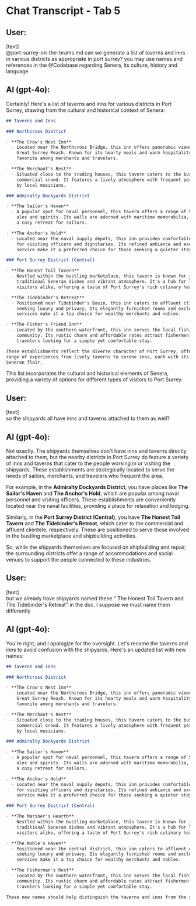 # Chat Transcript - Tab 5

## User:


[text]  
@port-surrey-on-the-brams.md can we generate a list of taverns and inns in various districts as appropriate in port surrey? you may use names and references in the @Codebase regarding Senera, its culture, history and language


## AI (gpt-4o):

Certainly! Here's a list of taverns and inns for various districts in Port Surrey, drawing from the cultural and historical context of Senera:

```markdown:site/content/locations/port-surrey-on-the-brams.md
## Taverns and Inns

### Northcross District

- **The Crow's Nest Inn**
  - Located near the Northcross Bridge, this inn offers panoramic views of the
    Great Surrey Reach. Known for its hearty meals and warm hospitality, it's a
    favorite among merchants and travelers.

- **The Merchant's Rest**
  - Situated close to the trading houses, this tavern caters to the bustling
    commercial crowd. It features a lively atmosphere with frequent performances
    by local musicians.

### Admiralty Dockyards District

- **The Sailor's Haven**
  - A popular spot for naval personnel, this tavern offers a range of Seneran
    ales and spirits. Its walls are adorned with maritime memorabilia, creating
    a cozy retreat for sailors.

- **The Anchor's Hold**
  - Located near the naval supply depots, this inn provides comfortable lodging
    for visiting officers and dignitaries. Its refined ambiance and excellent
    service make it a preferred choice for those seeking a quieter stay.

### Port Surrey District (Central)

- **The Honest Toil Tavern**
  - Nestled within the bustling marketplace, this tavern is known for its
    traditional Seneran dishes and vibrant atmosphere. It's a hub for locals and
    visitors alike, offering a taste of Port Surrey's rich culinary heritage.

- **The Tidebinder's Retreat**
  - Positioned near Tidebinder's Basin, this inn caters to affluent clients
    seeking luxury and privacy. Its elegantly furnished rooms and exclusive
    services make it a top choice for wealthy merchants and nobles.

- **The Fisher's Friend Inn**
  - Located by the southern waterfront, this inn serves the local fishing
    community. Its rustic charm and affordable rates attract fishermen and
    travelers looking for a simple yet comfortable stay.

These establishments reflect the diverse character of Port Surrey, offering a
range of experiences from lively taverns to serene inns, each with its unique
Seneran flair.
```

This list incorporates the cultural and historical elements of Senera, providing a variety of options for different types of visitors to Port Surrey.

## User:


[text]  
so the shipyards all have inns and taverns attached to them as well?


## AI (gpt-4o):

Not exactly. The shipyards themselves don't have inns and taverns directly attached to them, but the nearby districts in Port Surrey do feature a variety of inns and taverns that cater to the people working in or visiting the shipyards. These establishments are strategically located to serve the needs of sailors, merchants, and travelers who frequent the area.

For example, in the **Admiralty Dockyards District**, you have places like **The Sailor's Haven** and **The Anchor's Hold**, which are popular among naval personnel and visiting officers. These establishments are conveniently located near the naval facilities, providing a place for relaxation and lodging.

Similarly, in the **Port Surrey District (Central)**, you have **The Honest Toil Tavern** and **The Tidebinder's Retreat**, which cater to the commercial and affluent clientele, respectively. These are positioned to serve those involved in the bustling marketplace and shipbuilding activities.

So, while the shipyards themselves are focused on shipbuilding and repair, the surrounding districts offer a range of accommodations and social venues to support the people connected to these industries.

## User:


[text]  
but we already have shipyards named these  " The Honest Toil Tavern and The Tidebinder's Retreat" in the doc. I suppose we must name them differently 


## AI (gpt-4o):

You're right, and I apologize for the oversight. Let's rename the taverns and inns to avoid confusion with the shipyards. Here's an updated list with new names:

```markdown:site/content/locations/port-surrey-on-the-brams.md
## Taverns and Inns

### Northcross District

- **The Crow's Nest Inn**
  - Located near the Northcross Bridge, this inn offers panoramic views of the
    Great Surrey Reach. Known for its hearty meals and warm hospitality, it's a
    favorite among merchants and travelers.

- **The Merchant's Rest**
  - Situated close to the trading houses, this tavern caters to the bustling
    commercial crowd. It features a lively atmosphere with frequent performances
    by local musicians.

### Admiralty Dockyards District

- **The Sailor's Haven**
  - A popular spot for naval personnel, this tavern offers a range of Seneran
    ales and spirits. Its walls are adorned with maritime memorabilia, creating
    a cozy retreat for sailors.

- **The Anchor's Hold**
  - Located near the naval supply depots, this inn provides comfortable lodging
    for visiting officers and dignitaries. Its refined ambiance and excellent
    service make it a preferred choice for those seeking a quieter stay.

### Port Surrey District (Central)

- **The Mariner's Hearth**
  - Nestled within the bustling marketplace, this tavern is known for its
    traditional Seneran dishes and vibrant atmosphere. It's a hub for locals and
    visitors alike, offering a taste of Port Surrey's rich culinary heritage.

- **The Noble's Haven**
  - Positioned near the central district, this inn caters to affluent clients
    seeking luxury and privacy. Its elegantly furnished rooms and exclusive
    services make it a top choice for wealthy merchants and nobles.

- **The Fisherman's Rest**
  - Located by the southern waterfront, this inn serves the local fishing
    community. Its rustic charm and affordable rates attract fishermen and
    travelers looking for a simple yet comfortable stay.

These new names should help distinguish the taverns and inns from the shipyards, while still reflecting the character and culture of Port Surrey.

